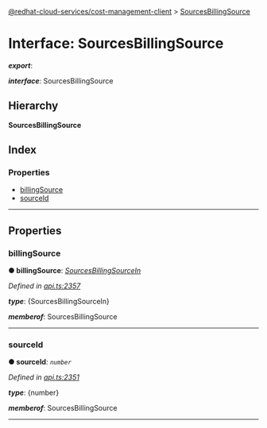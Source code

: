 [@redhat-cloud-services/cost-management-client](../README.md) > [SourcesBillingSource](../interfaces/sourcesbillingsource.md)

# Interface: SourcesBillingSource

*__export__*: 

*__interface__*: SourcesBillingSource

## Hierarchy

**SourcesBillingSource**

## Index

### Properties

* [billingSource](sourcesbillingsource.md#billingsource)
* [sourceId](sourcesbillingsource.md#sourceid)

---

## Properties

<a id="billingsource"></a>

###  billingSource

**● billingSource**: *[SourcesBillingSourceIn](sourcesbillingsourcein.md)*

*Defined in [api.ts:2357](https://github.com/rvsia/javascript-clients/blob/master/packages/cost-management/api.ts#L2357)*

*__type__*: {SourcesBillingSourceIn}

*__memberof__*: SourcesBillingSource

___
<a id="sourceid"></a>

###  sourceId

**● sourceId**: *`number`*

*Defined in [api.ts:2351](https://github.com/rvsia/javascript-clients/blob/master/packages/cost-management/api.ts#L2351)*

*__type__*: {number}

*__memberof__*: SourcesBillingSource

___

